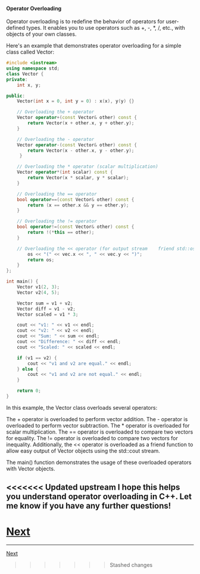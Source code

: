 #### Operator Overloading

Operator overloading is to redefine the behavior of operators for user-defined types. It enables you to use operators such as +, -, *, /, etc., with objects of your own classes.

Here's an example that demonstrates operator overloading for a simple class called Vector:

```cpp
#include <iostream>
using namespace std;
class Vector {
private:
    int x, y;

public:
    Vector(int x = 0, int y = 0) : x(x), y(y) {}

    // Overloading the + operator
    Vector operator+(const Vector& other) const {
        return Vector(x + other.x, y + other.y);
    }

    // Overloading the - operator
    Vector operator-(const Vector& other) const {
        return Vector(x - other.x, y - other.y);
     }

    // Overloading the * operator (scalar multiplication)
    Vector operator*(int scalar) const {
        return Vector(x * scalar, y * scalar);
    }

    // Overloading the == operator
    bool operator==(const Vector& other) const {
        return (x == other.x && y == other.y);
    }

    // Overloading the != operator
    bool operator!=(const Vector& other) const {
        return !(*this == other);
    }

    // Overloading the << operator (for output stream    friend std::ostream& operator<<(std::ostream& os, const Vector& vec) {
        os << "(" << vec.x << ", " << vec.y << ")";
        return os;
    }
};

int main() {
    Vector v1(2, 3);
    Vector v2(4, 5);

    Vector sum = v1 + v2;
    Vector diff = v1 - v2;
    Vector scaled = v1 * 3;

    cout << "v1: " << v1 << endl;
    cout << "v2: " << v2 << endl;
    cout << "Sum: " << sum << endl;
    cout << "Difference: " << diff << endl;
    cout << "Scaled: " << scaled << endl;

    if (v1 == v2) {
        cout << "v1 and v2 are equal." << endl;
    } else {
        cout << "v1 and v2 are not equal." << endl;
    }

    return 0;
}
```

In this example, the Vector class overloads several operators:

The + operator is overloaded to perform vector addition.
The - operator is overloaded to perform vector subtraction.
The * operator is overloaded for scalar multiplication.
The == operator is overloaded to compare two vectors for equality.
The != operator is overloaded to compare two vectors for inequality.
Additionally, the << operator is overloaded as a friend function to allow easy output of Vector objects using the std::cout stream.

The main() function demonstrates the usage of these overloaded operators with Vector objects.

<<<<<<< Updated upstream
I hope this helps you understand operator overloading in C++. Let me know if you have any further questions!
---

[Next](https://github.com/Lavin-tom/cpp_programming/tree/master/)
=======
---

[Next](https://github.com/Lavin-tom/cpp_programming/tree/master/Singleton_class)
>>>>>>> Stashed changes
